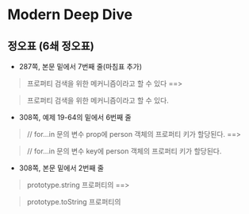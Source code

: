 # Modern Deep Dive

## 정오표 (6쇄 정오표)

- 287쪽, 본문 밑에서 7번째 줄(마침표 추가)

> 프로퍼티 검색을 위한 메커니즘이라고 할 수 있다
> ==>

> 프로퍼티 검색을 위한 메커니즘이라고 할 수 있다.

- 308쪽, 예제 19-64의 밑에서 6번째 줄

> // for...in 문의 변수 prop에 person 객체의 프로퍼티 키가 할당된다.
> ==>

> // for...in 문의 변수 key에 person 객체의 프로퍼티 키가 할당된다.

- 308쪽, 본문 밑에서 2번째 줄

> prototype.string 프로퍼티의
> ==>

> prototype.toString 프로퍼티의
